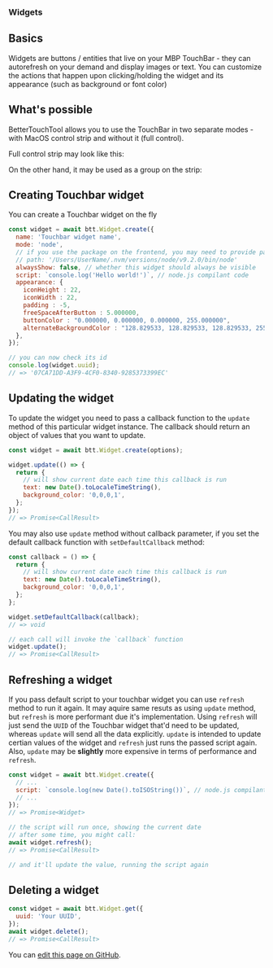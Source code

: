 ### Widgets

## Basics

Widgets are buttons / entities that live on your MBP TouchBar - they can autorefresh on your demand and display images or text. You can customize the actions that happen upon clicking/holding the widget and its appearance (such as background or font color)

## What's possible

BetterTouchTool allows you to use the TouchBar in two separate modes - with MacOS control strip and without it (full control).

Full control strip may look like this:

On the other hand, it may be used as a group on the strip:

## Creating Touchbar widget

You can create a Touchbar widget on the fly

```js
const widget = await btt.Widget.create({
  name: 'Touchbar widget name',
  mode: 'node',
  // if you use the package on the frontend, you may need to provide path option manually, ex. with nvm:
  // path: '/Users/UserName/.nvm/versions/node/v9.2.0/bin/node'
  alwaysShow: false, // whether this widget should always be visible
  script: `console.log('Hello world!')`, // node.js compilant code
  appearance: {
    iconHeight : 22,
    iconWidth : 22,
    padding : -5,
    freeSpaceAfterButton : 5.000000, 
    buttonColor : "0.000000, 0.000000, 0.000000, 255.000000",
    alternateBackgroundColor : "128.829533, 128.829533, 128.829533, 255.000000"
  },
});

// you can now check its id
console.log(widget.uuid); 
// => '07CA71DD-A3F9-4CF0-8340-9285373399EC'
```

## Updating the widget

To update the widget you need to pass a callback function to the `update` method of this particular widget instance.
The callback should return an object of values that you want to update.

```js
const widget = await btt.Widget.create(options);

widget.update(() => {
  return {
    // will show current date each time this callback is run
    text: new Date().toLocaleTimeString(),
    background_color: '0,0,0,1',
  };
});
// => Promise<CallResult> 
```

You may also use `update` method without callback parameter, if you set the default callback function with `setDefaultCallback` method:

```js
const callback = () => {
  return {
    // will show current date each time this callback is run
    text: new Date().toLocaleTimeString(),
    background_color: '0,0,0,1',
  };
};

widget.setDefaultCallback(callback);
// => void

// each call will invoke the `callback` function 
widget.update(); 
// => Promise<CallResult> 
```

## Refreshing a widget

If you pass default script to your touchbar widget you can use `refresh` method to run it again. It may aquire same resuts as using `update` method, but `refresh` is more performant due it's implementation. Using `refresh` will just send the `UUID` of the Touchbar widget that'd need to be updated, whereas `update` will send all the data explicitly. `update` is intended to update certian values of the widget and `refresh` just runs the passed script again. Also, `update` may be **slightly** more expensive in terms of performance and `refresh`.

```js
const widget = await btt.Widget.create({ 
  // ...
  script: `console.log(new Date().toISOString())`, // node.js compilant code
  // ...
});
// => Promise<Widget> 

// the script will run once, showing the current date
// after some time, you might call:
await widget.refresh();
// => Promise<CallResult> 

// and it'll update the value, running the script again
```


## Deleting a widget

```js
const widget = await btt.Widget.get({
  uuid: 'Your UUID',
});
await widget.delete();
// => Promise<CallResult> 
```


You can [edit this page on GitHub](https://github.com/Worie/btt/blob/master/docs/guide/widgets.md).